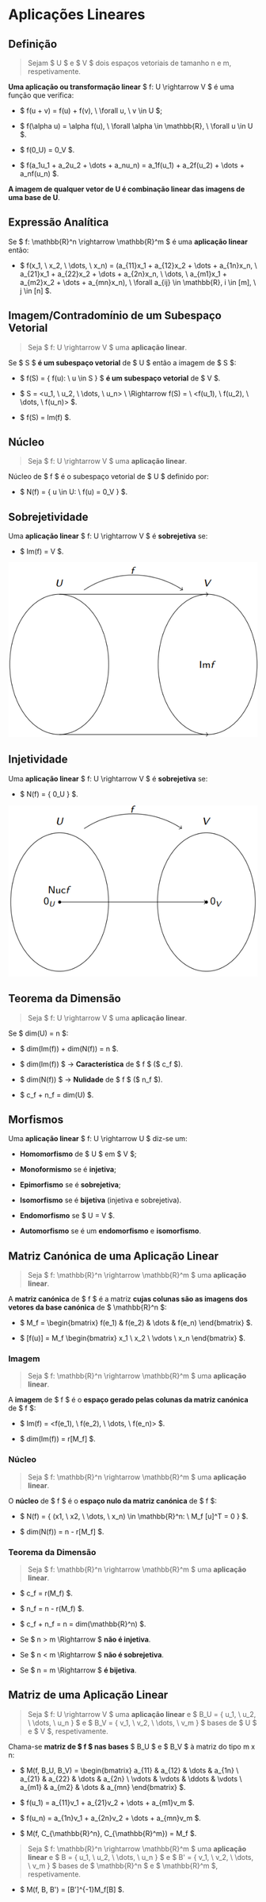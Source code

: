 # __Aplicações Lineares__

## __Definição__

> Sejam $ U $ e $ V $ dois espaços vetoriais de tamanho n e m, respetivamente. 

__Uma aplicação ou transformação linear__ $ f: U \rightarrow V $ é uma função que verifica:

* $ f(u + v) = f(u) + f(v), \ \forall u, \ v \in U $;

* $ f(\alpha u) = \alpha f(u), \ \forall \alpha \in \mathbb{R}, \ \forall u \in U $.

* $ f(0_U) = 0_V $.

* $ f(a_1u_1 + a_2u_2 + \dots + a_nu_n) = a_1f(u_1) + a_2f(u_2) + \dots + a_nf(u_n) $.

__A imagem de qualquer vetor de U é combinação linear das imagens de uma base de U__.

## __Expressão Analítica__

Se $ f: \mathbb{R}^n \rightarrow \mathbb{R}^m $ é uma __aplicação linear__ então:

* $ f(x_1, \ x_2, \ \dots, \ x_n) = (a_{11}x_1 + a_{12}x_2 + \dots + a_{1n}x_n, \ a_{21}x_1 + a_{22}x_2 + \dots + a_{2n}x_n, \ \dots, \ a_{m1}x_1 + a_{m2}x_2 + \dots + a_{mn}x_n), \ \forall a_{ij} \in \mathbb{R}, i \in [m], \ j \in [n] $.

## __Imagem/Contradomínio de um Subespaço Vetorial__

> Seja $ f: U \rightarrow V $ uma __aplicação linear__.

Se $ S $ __é um subespaço vetorial__ de $ U $ então a imagem de $ S $:

* $ f(S) = \{ f(u): \ u \in S \} $ __é um subespaço vetorial__ de $ V $.

* $ S = <u_1, \ u_2, \ \dots, \ u_n> \ \Rightarrow f(S) = \ <f(u_1), \ f(u_2), \ \dots, \ f(u_n)> $.

* $ f(S) = Im(f) $.

## __Núcleo__

> Seja $ f: U \rightarrow V $ uma __aplicação linear__.

Núcleo de $ f $ é o subespaço vetorial de $ U $ definido por:

* $ N(f) = \{ u \in U: \ f(u) = 0_V \} $.

## __Sobrejetividade__

Uma __aplicação linear__ $ f: U \rightarrow V $ é __sobrejetiva__ se:

* $ Im(f) = V $.

<div align=center>

![](../imgs/1.png)

</div>

## __Injetividade__

Uma __aplicação linear__ $ f: U \rightarrow V $ é __sobrejetiva__ se:

* $ N(f) = \{ 0_U \} $.

<div align=center>

![](../imgs/2.png)

</div>

## __Teorema da Dimensão__

> Seja $ f: U \rightarrow V $ uma __aplicação linear__.

Se $ dim(U) = n $:

* $ dim(Im(f)) + dim(N(f)) = n $.

* $ dim(Im(f)) $ -> __Característica__ de $ f $ ($ c_f $).

* $ dim(N(f)) $ -> __Nulidade__ de $ f $ ($ n_f $).

* $ c_f + n_f = dim(U) $.

## __Morfismos__

Uma __aplicação linear__ $ f: U \rightarrow U $ diz-se um:

* __Homomorfismo__ de $ U $ em $ V $;

* __Monoformismo__ se é __injetiva__;

* __Epimorfismo__ se é __sobrejetiva__;

* __Isomorfismo__ se é __bijetiva__ (injetiva e sobrejetiva).

* __Endomorfismo__ se $ U = V $.

* __Automorfismo__ se é um __endomorfismo__ e __isomorfismo__.

## __Matriz Canónica de uma Aplicação Linear__

> Seja $ f: \mathbb{R}^n \rightarrow \mathbb{R}^m $ uma __aplicação linear__.

A __matriz canónica__ de $ f $ é a matriz __cujas colunas são as imagens dos vetores da base canónica__ de $ \mathbb{R}^n $:

* $ M_f = \begin{bmatrix} f(e_1) & f(e_2) & \dots & f(e_n) \end{bmatrix} $.

* $ [f(u)] = M_f  \begin{bmatrix} x_1 \\ x_2 \\ \vdots \\ x_n \end{bmatrix} $.

### __Imagem__

> Seja $ f: \mathbb{R}^n \rightarrow \mathbb{R}^m $ uma __aplicação linear__.

A __imagem__ de $ f $ é o __espaço gerado pelas colunas da matriz canónica__ de $ f $:

* $ Im(f) = <f(e_1), \ f(e_2), \ \dots, \ f(e_n)> $.

* $ dim(Im(f)) = r[M_f] $.

### __Núcleo__

> Seja $ f: \mathbb{R}^n \rightarrow \mathbb{R}^m $ uma __aplicação linear__.

O __núcleo__ de $ f $ é o __espaço nulo da matriz canónica__ de $ f $:

* $ N(f) = \{ (x1, \ x2, \ \dots, \ x_n) \in \mathbb{R}^n: \ M_f [u]^T = 0 \} $.

* $ dim(N(f)) = n - r[M_f] $.

### __Teorema da Dimensão__

> Seja $ f: \mathbb{R}^n \rightarrow \mathbb{R}^m $ uma __aplicação linear__.

* $ c_f = r(M_f) $.

* $ n_f = n - r(M_f) $.

* $ c_f + n_f = n = dim(\mathbb{R}^n) $.

* Se $ n > m \Rightarrow $ __não é injetiva__.

* Se $ n < m \Rightarrow $ __não é sobrejetiva__.

* Se $ n = m \Rightarrow $ __é bijetiva__.

## __Matriz de uma Aplicação Linear__

> Seja $ f: U \rightarrow V $ uma __aplicação linear__ e $ B_U = \{ u_1, \ u_2, \ \dots, \ u_n \} $ e $ B_V = \{ v_1, \ v_2, \ \dots, \ v_m \} $ bases de $ U $ e $ V $, respetivamente.

Chama-se __matriz de $ f $ nas bases__ $ B_U $ e $ B_V $ à matriz do tipo m x n:

* $ M(f, B_U, B_V) = \begin{bmatrix} a_{11} & a_{12} & \dots & a_{1n} \\ a_{21} & a_{22} & \dots & a_{2n} \\ \vdots & \vdots & \ddots & \vdots \\ a_{m1} & a_{m2} & \dots & a_{mn} \end{bmatrix} $.

* $ f(u_1) = a_{11}v_1 + a_{21}v_2 + \dots + a_{m1}v_m $.

* $ f(u_n) = a_{1n}v_1 + a_{2n}v_2 + \dots + a_{mn}v_m $.

* $ M(f, C_{\mathbb{R}^n}, C_{\mathbb{R}^m}) = M_f $.

> Seja $ f: \mathbb{R}^n \rightarrow \mathbb{R}^m $ uma __aplicação linear__ e $ B = \{ u_1, \ u_2, \ \dots, \ u_n \} $ e $ B' = \{ v_1, \ v_2, \ \dots, \ v_m \} $ bases de $ \mathbb{R}^n $ e $ \mathbb{R}^m $, respetivamente.

* $ M(f, B, B') = [B']^{-1}M_f[B] $.